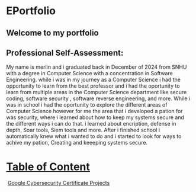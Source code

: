 

# EPortfolio

## Welcome to my portfolio

## Professional Self-Assessment:

My name is merlin and i graduated back in December of 2024 from SNHU with a degree in Computer Science with a concentration in Software Engineering. while i was in my journey as a Computer Science i had the opportunity to learn from the best professor and i had the oportunity to learn from multiple areas in the Computer Science department like secure coding, software security , software reverse engineering, and more. While i was in school i had the oportunity to explore the different areas of Computer Science however for me the area that i developed a pation for was security, where i learned about how to keep my systems secure and the different ways i can do that. i learned about encription, defense in depth, Soar tools, Siem tools and more. After i finished school  i automatically knew what i wanted to do and i started to look for ways to achive my pation, Creating and keeeping systems secure.

# <u>Table of Content</u>

&nbsp;[Google Cybersecurity Certificate Projects](./gcprojects/README.html)<br/>
